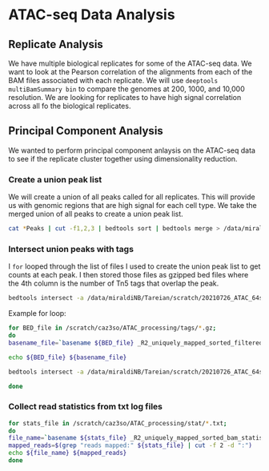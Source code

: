 # ATAC-seq Data Analysis

## Replicate Analysis

We have multiple biological replicates for some of the ATAC-seq data. We want to look at the Pearson correlation of the alignments from each of the BAM files associated with each replicate. We will use `deeptools multiBamSummary bin` to compare the genomes at 200, 1000, and 10,000 resolution. We are looking for replicates to have high signal correlation across all fo the biological replicates. 

## Principal Component Analysis

We wanted to perform principal component anlaysis on the ATAC-seq data to see if the replicate cluster together using dimensionality reduction. 

### Create a union peak list

We will create a union of all peaks called for all replicates. This will provide us with genomic regions that are high signal for each cell type. We take the merged union of all peaks to create a union peak list. 

```bash
cat *Peaks | cut -f1,2,3 | bedtools sort | bedtools merge > /data/miraldiNB/Tareian/scratch/20210726_ATAC_64samples_PCA/maxATAC_reference_peaks_64samples.bed
```

### Intersect union peaks with tags

I `for` looped through the list of files I used to create the union peak list to get counts at each peak. I then stored those files as gzipped bed files where the 4th column is the number of Tn5 tags that overlap the peak.

```bash
bedtools intersect -a /data/miraldiNB/Tareian/scratch/20210726_ATAC_64samples_PCA/maxATAC_reference_peaks_64samples.bed -b ${BED_file} -c -sorted | pigz
```

Example for loop:

```bash
for BED_file in /scratch/caz3so/ATAC_processing/tags/*.gz;
do
basename_file=`basename ${BED_file} _R2_uniquely_mapped_sorted_filtered_deduped_tn5_cut_wo_blacklisted.bed.gz`

echo ${BED_file} ${basename_file}

bedtools intersect -a /data/miraldiNB/Tareian/scratch/20210726_ATAC_64samples_PCA/maxATAC_reference_peaks_64samples.bed -b ${BED_file} -c -sorted | pigz > /scratch/caz3so/ATAC_processing/peak_counts/${basename_file}_counts.bed.gz

done
```

### Collect read statistics from txt log files

```bash
for stats_file in /scratch/caz3so/ATAC_processing/stat/*.txt;
do
file_name=`basename ${stats_file} _R2_uniquely_mapped_sorted_bam_statistics_report.txt`
mapped_reads=$(grep "reads mapped:" ${stats_file} | cut -f 2 -d ":")
echo ${file_name} ${mapped_reads}
done
```